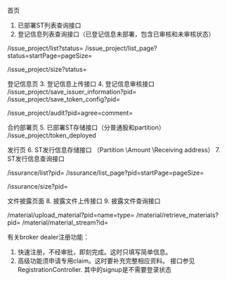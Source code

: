 首页
1. 已部署ST列表查询接口
2. 登记信息列表查询接口（已登记信息未部署，包含已审核和未审核状态）

/issue_project/list?status=
/issue_project/list_page?status=startPage=pageSize=

/issue_project/size?status=

登记信息页
3. 登记信息上传接口
4. 登记信息审核接口
/issue_project/save_issuer_information?pid=
/issue_project/save_token_config?pid=

/issue_project/audit?pid=agree=comment=


合约部署页
5. 已部署ST存储接口（分普通股和partition）
/issue_project/token_deployed

发行页
6. ST发行信息存储接口 （Partition \Amount \Receiving address）
7. ST发行信息查询接口

/issurance/list?pid=
/issurance/list_page?pid=startPage=pageSize=

/issurance/size?pid=

文件披露页面
8. 披露文件上传接口
9. 披露文件查询接口


/material/upload_material?pid=name=type=
/material/retrieve_materials?pid=
/material/material_stream?id=




有关broker dealer注册功能：
1. 快速注册，不经审批，即刻完成。这时只填写简单信息。
2. 高级功能须申请专用claim。这时要补充完整相应资料。
接口参见RegistrationController.
其中的signup是不需要登录状态

